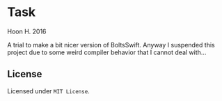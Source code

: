 Task
====
Hoon H.
2016

A trial to make a bit nicer version of BoltsSwift.
Anyway I suspended this project due to some weird compiler behavior that I cannot deal with... 

License
-------
Licensed under `MIT License`.